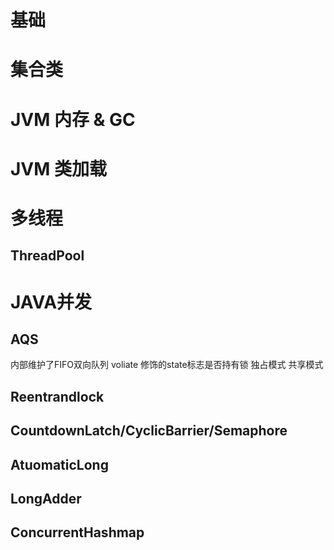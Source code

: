 # 基础

# 集合类

# JVM 内存 & GC 

# JVM 类加载

# 多线程
## ThreadPool

# JAVA并发
## AQS 
内部维护了FIFO双向队列
voliate 修饰的state标志是否持有锁
独占模式 共享模式
## Reentrandlock

## CountdownLatch/CyclicBarrier/Semaphore



## AtuomaticLong 


## LongAdder

## ConcurrentHashmap

